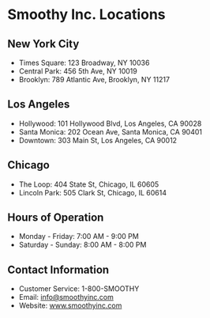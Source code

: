 # Smoothy Inc. Locations

## New York City
- Times Square: 123 Broadway, NY 10036
- Central Park: 456 5th Ave, NY 10019
- Brooklyn: 789 Atlantic Ave, Brooklyn, NY 11217

## Los Angeles
- Hollywood: 101 Hollywood Blvd, Los Angeles, CA 90028
- Santa Monica: 202 Ocean Ave, Santa Monica, CA 90401
- Downtown: 303 Main St, Los Angeles, CA 90012

## Chicago
- The Loop: 404 State St, Chicago, IL 60605
- Lincoln Park: 505 Clark St, Chicago, IL 60614
    
## Hours of Operation
- Monday - Friday: 7:00 AM - 9:00 PM
- Saturday - Sunday: 8:00 AM - 8:00 PM

## Contact Information
- Customer Service: 1-800-SMOOTHY
- Email: info@smoothyinc.com
- Website: www.smoothyinc.com 